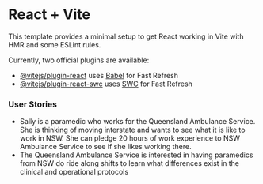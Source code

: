 # React + Vite

This template provides a minimal setup to get React working in Vite with HMR and some ESLint rules.

Currently, two official plugins are available:

- [@vitejs/plugin-react](https://github.com/vitejs/vite-plugin-react/blob/main/packages/plugin-react/README.md) uses [Babel](https://babeljs.io/) for Fast Refresh
- [@vitejs/plugin-react-swc](https://github.com/vitejs/vite-plugin-react-swc) uses [SWC](https://swc.rs/) for Fast Refresh

### User Stories
- Sally is a paramedic who works for the Queensland Ambulance Service. She is thinking of moving interstate and wants to see what it is like to work in NSW. She can pledge 20 hours of work experience to NSW Ambulance Service to see if she likes working there. 
- The Queensland Ambulance Service is interested in having paramedics from NSW do ride along shifts to learn what differences exist in the clinical and operational protocols